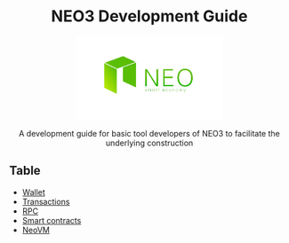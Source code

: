 <div align="center">  
<h1>NEO3 Development Guide</h1>
<img src="neo-rebranding.png" alt="NEO3 Development Guide" height="150">
<p>A development guide for basic tool developers of NEO3 to facilitate the underlying construction</p>
</div>

## Table 
- [Wallet](en/wallet)
- [Transactions](en/transactions)
- [RPC](en/RPC)
- [Smart contracts](en/smartContracts)
- [NeoVM](en/NeoVM)

